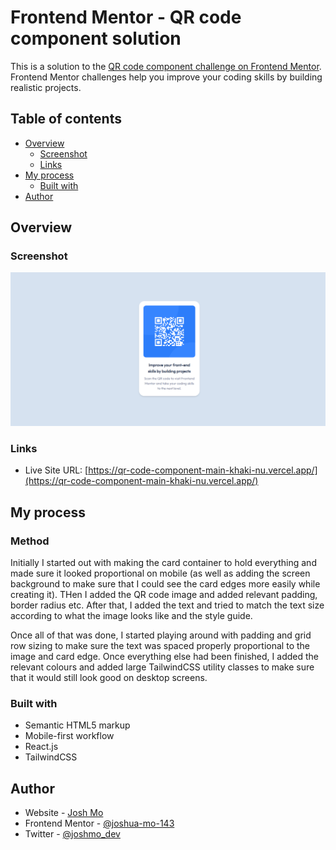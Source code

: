 # Frontend Mentor - QR code component solution

This is a solution to the [QR code component challenge on Frontend Mentor](https://www.frontendmentor.io/challenges/qr-code-component-iux_sIO_H). Frontend Mentor challenges help you improve your coding skills by building realistic projects. 

## Table of contents

- [Overview](#overview)
  - [Screenshot](#screenshot)
  - [Links](#links)
- [My process](#my-process)
  - [Built with](#built-with)
- [Author](#author)

## Overview

### Screenshot

![](./screenshot.png)

### Links

- Live Site URL: [https://qr-code-component-main-khaki-nu.vercel.app/](https://qr-code-component-main-khaki-nu.vercel.app/)

## My process

### Method
Initially I started out with making the card container to hold everything and made sure it looked proportional on mobile (as well as adding the screen background to make sure that I could see the card edges more easily while creating it). THen I added the QR code image and added relevant padding, border radius etc. After that, I added the text and tried to match the text size according to what the image looks like and the style guide.

Once all of that was done, I started playing around with padding and grid row sizing to make sure the text was spaced properly proportional to the image and card edge. Once everything else had been finished, I added the relevant colours and added large TailwindCSS utility classes to make sure that it would still look good on desktop screens.

### Built with

- Semantic HTML5 markup
- Mobile-first workflow
- React.js
- TailwindCSS

## Author

- Website - [Josh Mo](https://joshmo.dev)
- Frontend Mentor - [@joshua-mo-143](https://www.frontendmentor.io/profile/joshua-mo-143)
- Twitter - [@joshmo_dev](https://www.twitter.com/joshmo_dev)